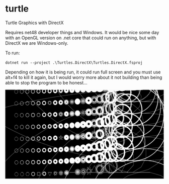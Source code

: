 # turtle
Turtle Graphics with DirectX

Requires net48 developer things and Windows.
It would be nice some day with an OpenGL version on .net core that could run on anything, but with DirectX
we are Windows-only.

To run:
```
dotnet run --project .\Turtles.DirectX\Turtles.DirectX.fsproj
```
Depending on how it is being run, it could run full screen and you must use alt+f4 to kill it again, but I would
worry more about it not building than being able to stop the program to be honest...


![Lots of turtles](https://github.com/bjartwolf/turtle/raw/master/screenshot_turtle.png)

